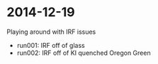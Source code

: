 # 2014-12-19

Playing around with IRF issues

 * run001: IRF off of glass
 * run002: IRF off of KI quenched Oregon Green
